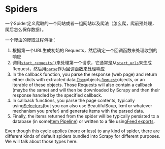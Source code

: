 # Spiders

一个Spider定义爬取的一个网站或者一组网站以及爬法（怎么爬，爬前预处理，爬后怎么保存数据）。

一个爬虫的爬取过程包括：

1. 根据第一个URL生成初始的 Requests，然后确定一个回调函数来处理收到的响应
2. 调用[`start_requests()`](https://doc.scrapy.org/en/latest/topics/spiders.html#scrapy.spiders.Spider.start_requests)来处理第一个请求，它通常是从[`start_urls`](https://doc.scrapy.org/en/latest/topics/spiders.html#scrapy.spiders.Spider.start_urls)来生成Request，然后用[`parse`](https://doc.scrapy.org/en/latest/topics/spiders.html#scrapy.spiders.Spider.parse)作为回调函数来处理响应
3. In the callback function, you parse the response \(web page\) and return either dicts with extracted data,[`Item`](https://doc.scrapy.org/en/latest/topics/items.html#scrapy.item.Item)objects,[`Request`](https://doc.scrapy.org/en/latest/topics/request-response.html#scrapy.http.Request)objects, or an iterable of these objects. Those Requests will also contain a callback \(maybe the same\) and will then be downloaded by Scrapy and then their response handled by the specified callback.
4. In callback functions, you parse the page contents, typically using[Selectors](https://doc.scrapy.org/en/latest/topics/selectors.html#topics-selectors)\(but you can also use BeautifulSoup, lxml or whatever mechanism you prefer\) and generate items with the parsed data.
5. Finally, the items returned from the spider will be typically persisted to a database \(in some[Item Pipeline](https://doc.scrapy.org/en/latest/topics/item-pipeline.html#topics-item-pipeline)\) or written to a file using[Feed exports](https://doc.scrapy.org/en/latest/topics/feed-exports.html#topics-feed-exports).

Even though this cycle applies \(more or less\) to any kind of spider, there are different kinds of default spiders bundled into Scrapy for different purposes. We will talk about those types here.

